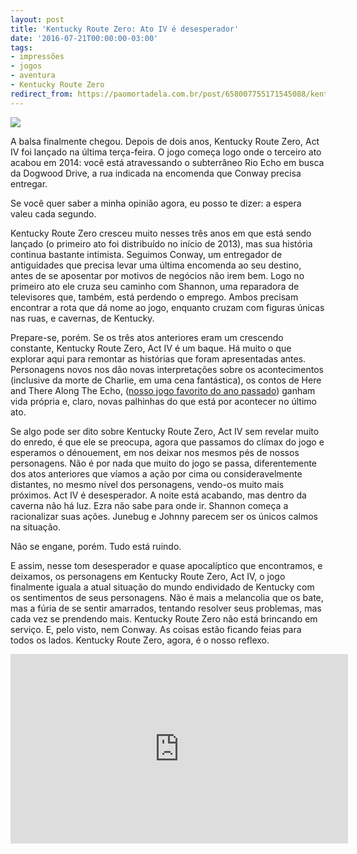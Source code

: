 ```yaml
---
layout: post
title: 'Kentucky Route Zero: Ato IV é desesperador'
date: '2016-07-21T00:00:00-03:00'
tags:
- impressões
- jogos
- aventura
- Kentucky Route Zero
redirect_from: https://paomortadela.com.br/post/658007755171545088/kentucky-route-zero-ato-iv-%C3%A9-desesperador
---
```

![](https://64.media.tumblr.com/f6638f6db1d4104f329098e36455df72/de7aad2b2f6f9545-c7/s540x810/da95f14b3f8f72c3b80861477ab262d7b6def82d.jpg)

A balsa finalmente chegou. Depois de dois anos, Kentucky Route Zero, Act IV foi lançado na última terça-feira. O jogo começa logo onde o terceiro ato acabou em 2014: você está atravessando o subterrâneo Rio Echo em busca da Dogwood Drive, a rua indicada na encomenda que Conway precisa entregar.

Se você quer saber a minha opinião agora, eu posso te dizer: a espera valeu cada segundo.

Kentucky Route Zero cresceu muito nesses três anos em que está sendo lançado (o primeiro ato foi distribuído no início de 2013), mas sua história continua bastante intimista. Seguimos Conway, um entregador de antiguidades que precisa levar uma última encomenda ao seu destino, antes de se aposentar por motivos de negócios não irem bem. Logo no primeiro ato ele cruza seu caminho com Shannon, uma reparadora de televisores que, também, está perdendo o emprego. Ambos precisam encontrar a rota que dá nome ao jogo, enquanto cruzam com figuras únicas nas ruas, e cavernas, de Kentucky.

Prepare-se, porém. Se os três atos anteriores eram um crescendo constante, Kentucky Route Zero, Act IV é um baque. Há muito o que explorar aqui para remontar as histórias que foram apresentadas antes. Personagens novos nos dão novas interpretações sobre os acontecimentos (inclusive da morte de Charlie, em uma cena fantástica), os contos de Here and There Along The Echo, ([nosso jogo favorito do ano passado](https://paomortadela.com.br/2015/12/os-melhores-de-2015/)) ganham vida própria e, claro, novas palhinhas do que está por acontecer no último ato.

Se algo pode ser dito sobre Kentucky Route Zero, Act IV sem revelar muito do enredo, é que ele se preocupa, agora que passamos do clímax do jogo e esperamos o dénouement, em nos deixar nos mesmos pés de nossos personagens. Não é por nada que muito do jogo se passa, diferentemente dos atos anteriores que víamos a ação por cima ou consideravelmente distantes, no mesmo nível dos personagens, vendo-os muito mais próximos. Act IV é desesperador. A noite está acabando, mas dentro da caverna não há luz. Ezra não sabe para onde ir. Shannon começa a racionalizar suas ações. Junebug e Johnny parecem ser os únicos calmos na situação.

Não se engane, porém. Tudo está ruindo.

E assim, nesse tom desesperador e quase apocalíptico que encontramos, e deixamos, os personagens em Kentucky Route Zero, Act IV, o jogo finalmente iguala a atual situação do mundo endividado de Kentucky com os sentimentos de seus personagens. Não é mais a melancolia que os bate, mas a fúria de se sentir amarrados, tentando resolver seus problemas, mas cada vez se prendendo mais. Kentucky Route Zero não está brincando em serviço. E, pelo visto, nem Conway. As coisas estão ficando feias para todos os lados. Kentucky Route Zero, agora, é o nosso reflexo.

<iframe width="540" height="303" id="youtube_iframe" src="https://www.youtube.com/embed/9bFCNFqf_-0?feature=oembed&amp;enablejsapi=1&amp;origin=https://safe.txmblr.com&amp;wmode=opaque" frameborder="0" allow="accelerometer; autoplay; clipboard-write; encrypted-media; gyroscope; picture-in-picture" allowfullscreen=""></iframe>
